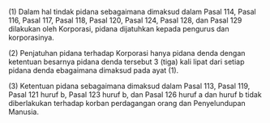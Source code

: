 (1) Dalam hal tindak pidana sebagaimana dimaksud dalam Pasal 114, Pasal 116, Pasal 117, Pasal 118,
Pasal 120, Pasal 124, Pasal 128, dan Pasal 129 dilakukan oleh Korporasi, pidana dijatuhkan kepada
pengurus dan korporasinya.

(2) Penjatuhan pidana terhadap Korporasi hanya pidana denda dengan ketentuan besarnya pidana denda
tersebut 3 (tiga) kali lipat dari setiap pidana denda ebagaimana dimaksud pada ayat (1).

(3) Ketentuan pidana sebagaimana dimaksud dalam Pasal 113, Pasal 119, Pasal 121 huruf b, Pasal 123
huruf b, dan Pasal 126 huruf a dan huruf b tidak diberlakukan terhadap korban perdagangan orang
dan Penyelundupan Manusia.